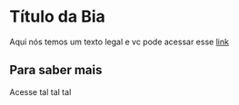 # Título da Bia

Aqui nós temos um texto legal e vc pode acessar esse [link](http://www.vtex.com)

## Para saber mais

Acesse tal tal tal
